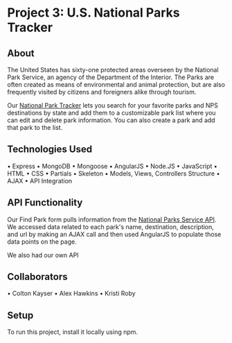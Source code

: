 # Project 3: U.S. National Parks Tracker

## About
The United States has sixty-one protected areas overseen by the National Park Service, an agency of the Department of the Interior. The Parks are often created as means of environmental and animal protection, but are also frequently visited by citizens and foreigners alike through tourism.

Our [National Park Tracker](https://nationalpark.herokuapp.com/) lets you search for your favorite parks and NPS destinations by state and add them to a customizable park list where you can edit and delete park information. You can also create a park and add that park to the list.

## Technologies Used
• Express
• MongoDB
• Mongoose
• AngularJS
• Node.JS
• JavaScript
• HTML
• CSS
• Partials
• Skeleton
• Models, Views, Controllers Structure
• AJAX
• API Integration

## API Functionality
Our Find Park form pulls information from the [National Parks Service API](https://www.nps.gov/subjects/digital/nps-data-api.htm). We accessed data related to each park's name, destination, description, and url by making an AJAX call and then used AngularJS to populate those data points on the page.

We also had our own API


## Collaborators
• Colton Kayser
• Alex Hawkins
• Kristi Roby

## Setup
To run this project, install it locally using npm.
